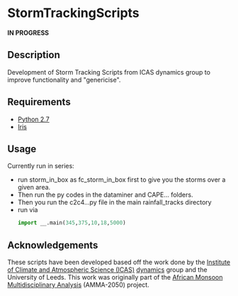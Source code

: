 # StormTrackingScripts #

**IN PROGRESS**

## Description ##

Development of Storm Tracking Scripts from ICAS dynamics group to improve functionality and "genericise".

## Requirements ##

 * [Python 2.7](https://www.anaconda.com/download/)
 * [Iris](https://scitools.org.uk/iris/docs/latest)

## Usage ##

Currently run in series:
* run storm_in_box as fc_storm_in_box first to give you the storms over a given area.
* Then run the py codes in the dataminer and CAPE… folders.
* Then you run the c2c4…py file in the main rainfall_tracks directory
* run via
  ```python
  import __.main(345,375,10,18,5000)
  ```

## Acknowledgements ##

These scripts have been developed based off the work done by the [Institute of Climate and Atmospheric Science (ICAS)](http://www.see.leeds.ac.uk/research/icas/) [dynamics](http://www.see.leeds.ac.uk/research/icas/research-themes/atmosphere/) group and the University of Leeds. This work was originally part of the [African Monsoon Multidisciplinary Analysis](https://www.amma2050.org/) (AMMA-2050) project.
